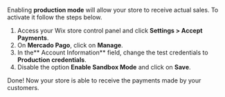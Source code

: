 Enabling **production mode** will allow your store to receive actual sales. To activate it follow the steps below.

1. Access your Wix store control panel and click **Settings > Accept Payments**.
2. On **Mercado Pago**, click on **Manage**.
3. In the** Account Information** field, change the test credentials to **Production credentials**.
4. Disable the option **Enable Sandbox Mode** and click on **Save**.

Done! Now your store is able to receive the payments made by your customers.
